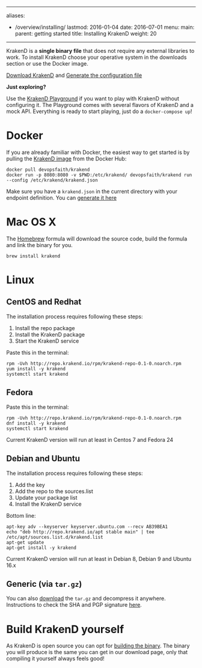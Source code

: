 
---
aliases:
- /overview/installing/
lastmod: 2016-01-04
date: 2016-07-01
menu:
  main:
    parent: getting started
title: Installing KrakenD
weight: 20
---
KrakenD is a **single binary file** that does not require any external libraries to work. To install KrakenD choose your operative system in the downloads section or use the Docker image.


<a href="/download" class="btn btn-primary">Download KrakenD</a>
and
<a href="http://designer.krakend.io" class="btn btn-primary">Generate the configuration file</a>


**Just exploring?**

Use the [KrakenD Playground](https://github.com/devopsfaith/krakend-playground) if you want to play with KrakenD without configuring it. The Playground comes with several flavors of KrakenD and a mock API. Everything is ready to start playing, just do a `docker-compose up`!

# Docker
If you are already familiar with Docker, the easiest way to get started is by pulling the [KrakenD image](https://hub.docker.com/r/devopsfaith/krakend/) from the Docker Hub:

    docker pull devopsfaith/krakend
    docker run -p 8080:8080 -v $PWD:/etc/krakend/ devopsfaith/krakend run --config /etc/krakend/krakend.json

Make sure you have a `krakend.json` in the current directory with your endpoint definition. You can [generate it here](http://designer.krakend.io/)

# Mac OS X
The [Homebrew](https://brew.sh/) formula will download the source code, build the formula and link the binary for you.

    brew install krakend

# Linux

## CentOS and Redhat
The installation process requires following these steps:

1. Install the repo package
2. Install the KrakenD package
3. Start the KrakenD service

Paste this in the terminal:

    rpm -Uvh http://repo.krakend.io/rpm/krakend-repo-0.1-0.noarch.rpm
    yum install -y krakend
    systemctl start krakend

## Fedora
Paste this in the terminal:

    rpm -Uvh http://repo.krakend.io/rpm/krakend-repo-0.1-0.noarch.rpm
    dnf install -y krakend
    systemctl start krakend

Current KrakenD version will run at least in Centos 7 and Fedora 24

## Debian and Ubuntu

The installation process requires following these steps:

1. Add the key
2. Add the repo to the sources.list
3. Update your package list
4. Install the KrakenD service

Bottom line:

    apt-key adv --keyserver keyserver.ubuntu.com --recv AB39BEA1
    echo "deb http://repo.krakend.io/apt stable main" | tee /etc/apt/sources.list.d/krakend.list
    apt-get update
    apt-get install -y krakend

Current KrakenD version will run at least in Debian 8, Debian 9 and Ubuntu 16.x

## Generic (via `tar.gz`)
You can also [download](/download) the `tar.gz` and decompress it anywhere. Instructions to check the SHA and PGP signature [here](/docs/overview/verifying-packages).


# Build KrakenD yourself
As KrakenD is open source you can opt for [building the binary](https://github.com/devopsfaith/krakend-ce). The binary you will produce is the same you can get in our download page, only that compiling it yourself always feels good!
